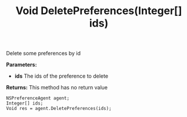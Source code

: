 ﻿---
uid: crmscript_ref_NSPreferenceAgent_DeletePreferences
title: Void DeletePreferences(Integer[] ids)
intellisense: NSPreferenceAgent.DeletePreferences
keywords: NSPreferenceAgent, DeletePreferences
so.topic: reference
---

Delete some preferences by id

**Parameters:**
 - **ids** The ids of the preference to delete

**Returns:** This method has no return value

```crmscript
NSPreferenceAgent agent;
Integer[] ids;
Void res = agent.DeletePreferences(ids);
```

